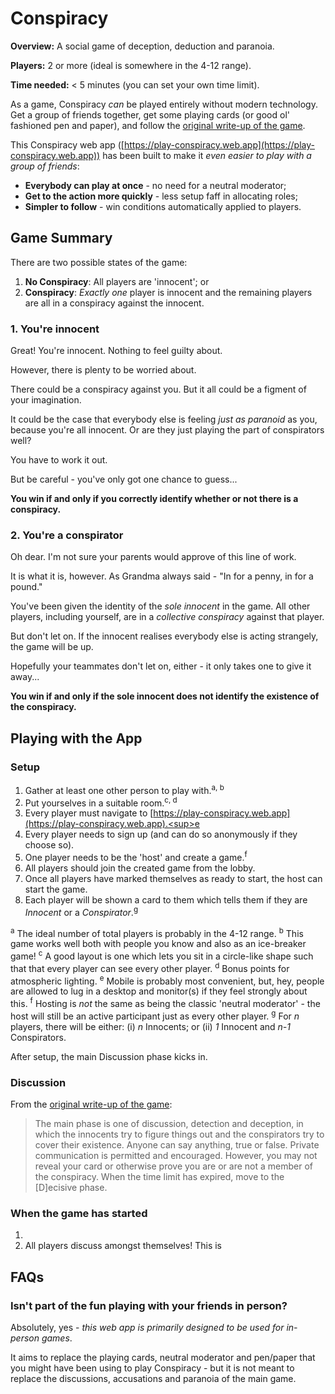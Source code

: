 # Conspiracy
**Overview:** A social game of deception, deduction and paranoia.

**Players:** 2 or more (ideal is somewhere in the 4-12 range).

**Time needed:** < 5 minutes (you can set your own time limit).

As a game, Conspiracy *can* be played entirely without modern technology. Get a group of friends together, get some playing cards (or good ol' fashioned pen and paper), and follow the [original write-up of the game](https://wiki.mafiascum.net/index.php?title=Conspiracy).

This Conspiracy web app ([https://play-conspiracy.web.app](https://play-conspiracy.web.app)) has been built to make it *even easier to play with a group of friends*:
- **Everybody can play at once** - no need for a neutral moderator;
- **Get to the action more quickly** - less setup faff in allocating roles;
- **Simpler to follow** - win conditions automatically applied to players.

## Game Summary
There are two possible states of the game:
1. **No Conspiracy**: All players are 'innocent'; or
2. **Conspiracy**: *Exactly one* player is innocent and the remaining players are all in a conspiracy against the innocent.

### 1. You're innocent
Great! You're innocent. Nothing to feel guilty about.

However, there is plenty to be worried about.

There could be a conspiracy against you.
But it all could be a figment of your imagination.

It could be the case that everybody else is feeling *just as paranoid* as you, because you're all innocent.
Or are they just playing the part of conspirators well?

You have to work it out.

But be careful - you've only got one chance to guess...

**You win if and only if you correctly identify whether or not there is a conspiracy.**

### 2. You're a conspirator
Oh dear. I'm not sure your parents would approve of this line of work.

It is what it is, however. As Grandma always said - "In for a penny, in for a pound."

You've been given the identity of the *sole innocent* in the game. All other players, including yourself, are in a *collective conspiracy* against that player.

But don't let on. If the innocent realises everybody else is acting strangely, the game will be up.

Hopefully your teammates don't let on, either - it only takes one to give it away...

**You win if and only if the sole innocent does not identify the existence of the conspiracy.**

## Playing with the App
### Setup
1. Gather at least one other person to play with.<sup>a, b</sup>
2. Put yourselves in a suitable room.<sup>c, d</sup>
3. Every player must navigate to [https://play-conspiracy.web.app](https://play-conspiracy.web.app).<sup>e</sup>
4. Every player needs to sign up (and can do so anonymously if they choose so).
5. One player needs to be the 'host' and create a game.<sup>f</sup>
6. All players should join the created game from the lobby.
7. Once all players have marked themselves as ready to start, the host can start the game.
8. Each player will be shown a card to them which tells them if they are *Innocent* or a *Conspirator*.<sup>g</sup>

<sup>a</sup> The ideal number of total players is probably in the 4-12 range.
<sup>b</sup> This game works well both with people you know and also as an ice-breaker game!
<sup>c</sup> A good layout is one which lets you sit in a circle-like shape such that that every player can see every other player.
<sup>d</sup> Bonus points for atmospheric lighting.
<sup>e</sup> Mobile is probably most convenient, but, hey, people are allowed to lug in a desktop and monitor(s) if they feel strongly about this.
<sup>f</sup> Hosting is *not* the same as being the classic 'neutral moderator' - the host will still be an active participant just as every other player.
<sup>g</sup> For *n* players, there will be either: (i) *n* Innocents; or (ii) *1* Innocent and *n-1* Conspirators.

After setup, the main Discussion phase kicks in.

### Discussion
From the [original write-up of the game](https://wiki.mafiascum.net/index.php?title=Conspiracy):
> The main phase is one of discussion, detection and deception, in which the innocents try to figure things out and the conspirators try to cover their existence. Anyone can say anything, true or false. Private communication is permitted and encouraged. However, you may not reveal your card or otherwise prove you are or are not a member of the conspiracy. When the time limit has expired, move to the [D]ecisive phase.

### When the game has started
1. 
2. All players discuss amongst themselves! This is 




## FAQs
### Isn't part of the fun playing with your friends in person?
Absolutely, yes - *this web app is primarily designed to be used for in-person games*.

It aims to replace the playing cards, neutral moderator and pen/paper that you might have been using to play Conspiracy - but it is not meant to replace the discussions, accusations and paranoia of the main game.
